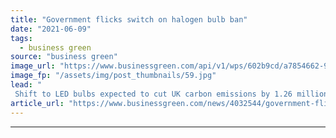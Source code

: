 ```yaml
---
title: "Government flicks switch on halogen bulb ban"
date: "2021-06-09"
tags: 
  - business green
source: "business green"
image_url: "https://www.businessgreen.com/api/v1/wps/602b9cd/a7854662-92fc-4564-9c05-355ab28dade1/2/light-evolution-185x114.jpg"
image_fp: "/assets/img/post_thumbnails/59.jpg"
lead: "
 Shift to LED bulbs expected to cut UK carbon emissions by 1.26 million tonnes a year, as government beefs up energy efficiency rules ..."
article_url: "https://www.businessgreen.com/news/4032544/government-flicks-switch-halogen-bulb-ban"
---
```


---
